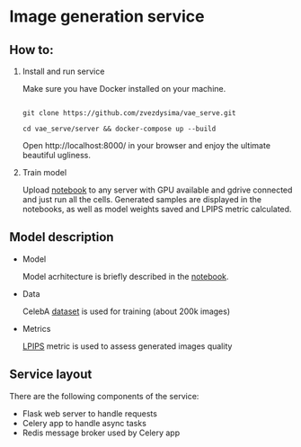 # Image generation service

## How to:

<ol>
  <li> Install and run service

Make sure you have Docker installed on your machine.

```

git clone https://github.com/zvezdysima/vae_serve.git

cd vae_serve/server && docker-compose up --build
```

Open http://localhost:8000/ in your browser and enjoy the ultimate beautiful ugliness.

<li> Train model

Upload [notebook](https://github.com/zvezdysima/vae_serve/blob/main/vae_celeba.ipynb) to any server with GPU available and gdrive connected and just run all the cells. Generated samples are displayed in the notebooks, as well as model weights saved and LPIPS metric calculated.
</ol>

## Model description

<ul>
<li> Model 

Model acrhitecture is briefly described in the [notebook](https://github.com/zvezdysima/vae_serve/blob/main/vae_celeba.ipynb). 
<li> Data

CelebA [dataset](http://mmlab.ie.cuhk.edu.hk/projects/CelebA.html) is used for training (about 200k images)
<li> Metrics

[LPIPS](https://torchmetrics.readthedocs.io/en/v0.8.2/image/learned_perceptual_image_patch_similarity.html) metric is used to assess generated images quality 

</ul>

## Service layout

There are the following components of the service:
 <ul>
 <li> Flask web server to handle requests
 <li> Celery app to handle async tasks
 <li> Redis message broker used by Celery app
 </ul>